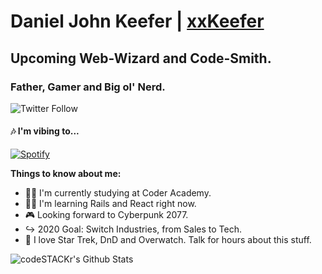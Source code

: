 # Daniel John Keefer | [xxKeefer][website]

## Upcoming Web-Wizard and Code-Smith.

### Father, Gamer and Big ol' Nerd.

![Twitter Follow](https://img.shields.io/twitter/follow/xxKeefer?color=%231DA1F2&logo=Twitter&style=for-the-badge)

#### 🎶 I'm vibing to...

[![Spotify](https://novatorem.xxkeefer.vercel.app//api/spotify)](https://open.spotify.com/user/12179586444)

**Things to know about me:**

- 🧙‍♂️ I'm currently studying at Coder Academy.
- 🧑‍💻 I'm learning Rails and React right now.
- 🎮 Looking forward to Cyberpunk 2077.
- ↪️ 2020 Goal: Switch Industries, from Sales to Tech.
- 🚀 I love Star Trek, DnD and Overwatch. Talk for hours about this stuff.

<!--START_SECTION:waka-->
<!--END_SECTION:waka-->

 <img align="left" alt="codeSTACKr's Github Stats" src="https://github-readme-stats-git-master.xxkeefer.vercel.app/api?username=xxKeefer&show_icons=true&hide_border=true" />

[website]: www.danielkeefer.com